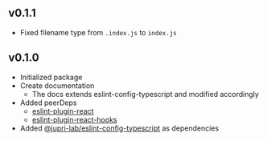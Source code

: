 ## v0.1.1

- Fixed filename type from `.index.js` to `index.js`

## v0.1.0

- Initialized package
- Create documentation
  - The docs extends eslint-config-typescript and modified accordingly
- Added peerDeps
  - [eslint-plugin-react](https://www.npmjs.com/package/eslint-plugin-react)
  - [eslint-plugin-react-hooks](https://www.npmjs.com/package/eslint-plugin-react-hooks)
- Added [@jupri-lab/eslint-config-typescript](https://www.npmjs.com/package/@jupri-lab/eslint-config-typescript) as dependencies
